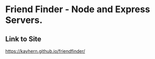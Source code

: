 # Friend Finder - Node and Express Servers.

## Link to Site
https://kayhern.github.io/friendfinder/
